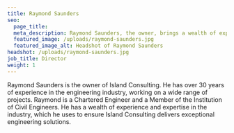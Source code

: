 ```yaml
---
title: Raymond Saunders
seo:
  page_title:
  meta_description: Raymond Saunders, the owner, brings a wealth of experience and expertise to ensure Island Consulting delivers exceptional engineering solutions.
  featured_image: /uploads/raymond-saunders.jpg
  featured_image_alt: Headshot of Raymond Saunders
headshot: /uploads/raymond-saunders.jpg
job_title: Director
weight: 1
---
```


Raymond Saunders is the owner of Island Consulting. He has over 30 years of experience in the engineering industry, working on a wide range of projects. Raymond is a Chartered Engineer and a Member of the Institution of Civil Engineers. He has a wealth of experience and expertise in the industry, which he uses to ensure Island Consulting delivers exceptional engineering solutions.



